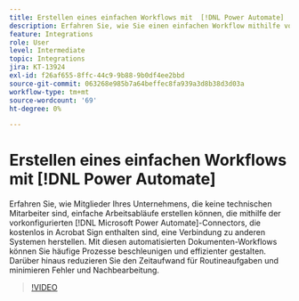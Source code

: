 ```yaml
---
title: Erstellen eines einfachen Workflows mit  [!DNL Power Automate]
description: Erfahren Sie, wie Sie einen einfachen Workflow mithilfe von  [!DNL Power Automate] Connectors erstellen.
feature: Integrations
role: User
level: Intermediate
topic: Integrations
jira: KT-13924
exl-id: f26af655-8ffc-44c9-9b88-9b0df4ee2bbd
source-git-commit: 063268e985b7a64beffec8fa939a3d8b38d3d03a
workflow-type: tm+mt
source-wordcount: '69'
ht-degree: 0%

---
```


# Erstellen eines einfachen Workflows mit [!DNL Power Automate]

Erfahren Sie, wie Mitglieder Ihres Unternehmens, die keine technischen Mitarbeiter sind, einfache Arbeitsabläufe erstellen können, die mithilfe der vorkonfigurierten [!DNL Microsoft Power Automate]-Connectors, die kostenlos in Acrobat Sign enthalten sind, eine Verbindung zu anderen Systemen herstellen. Mit diesen automatisierten Dokumenten-Workflows können Sie häufige Prozesse beschleunigen und effizienter gestalten. Darüber hinaus reduzieren Sie den Zeitaufwand für Routineaufgaben und minimieren Fehler und Nachbearbeitung.


>[!VIDEO](https://video.tv.adobe.com/v/3437918?quality=12&learn=on&hidetitle=true&captions=ger)
